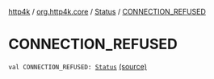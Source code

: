 [http4k](../../index.md) / [org.http4k.core](../index.md) / [Status](index.md) / [CONNECTION_REFUSED](./-c-o-n-n-e-c-t-i-o-n_-r-e-f-u-s-e-d.md)

# CONNECTION_REFUSED

`val CONNECTION_REFUSED: `[`Status`](index.md) [(source)](https://github.com/http4k/http4k/blob/master/http4k-core/src/main/kotlin/org/http4k/core/Status.kt#L55)